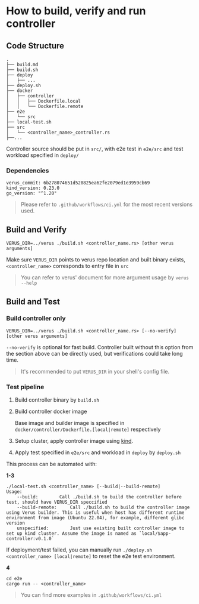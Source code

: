 # How to build, verify and run controller

## Code Structure

```
.
├── build.md
├── build.sh
├── deploy
│   ├── ...
├── deploy.sh
├── docker
│   ├── controller
│   │   ├── Dockerfile.local
│   │   └── Dockerfile.remote
├── e2e
│   └── src
├── local-test.sh
├── src
│   └── <controller_name>_controller.rs
├──...
```

Controller source should be put in `src/`, with e2e test in `e2e/src` and test workload specified in `deploy/`

### Dependencies

```
verus_commit: 6b278074651d520825ea62fe2079ed1e3959cb69
kind_version: 0.23.0
go_version: "^1.20"
```

> Please refer to `.github/workflows/ci.yml` for the most recent versions used.

## Build and Verify

 `VERUS_DIR=../verus ./build.sh <controller_name.rs> [other verus arguments]` 

Make sure `VERUS_DIR` points to verus repo location and built binary exists, `<controller_name>` corresponds to entry file in `src`

> You can refer to verus' document for more argument usage by `verus --help`

## Build and Test

### Build controller only

`VERUS_DIR=../verus ./build.sh <controller_name.rs> [--no-verify] [other verus arguments]`

`--no-verify` is optional for fast build. Controller built without this option from the section above can be directly used, but verifications could take long time.

> It's recommended to put `VERUS_DIR` in your shell's config file.

### Test pipeline

1. Build controller binary by `build.sh`
2. Build controller docker image

   Base image and builder image is specified in `docker/controller/Dockerfile.[local|remote]` respectively
3. Setup cluster, apply controller image using [kind](https://kind.sigs.k8s.io/).
4. Apply test specified in `e2e/src` and workload in `deploy` by `deploy.sh`

This process can be automated with:

**1-3**

```
./local-test.sh <controller_name> [--build|--build-remote]
Usage:
	--build:		Call ./build.sh to build the controller before test, should have VERUS_DIR speccified
	--build-remote:		Call ./build.sh to build the controller image using Verus builder. This is useful when host has different runtime environment from image (Ubuntu 22.04), for example, different glibc version
	unspecified:		Just use existing built controller image to set up kind cluster. Assume the image is named as `local/$app-controller:v0.1.0`
```

If deployment/test failed, you can manually run `./deploy.sh <controller_name> [local|remote]` to reset the e2e test environment.

**4**
```
cd e2e
cargo run -- <controller_name>
```

> You can find more examples in `.github/workflows/ci.yml`
